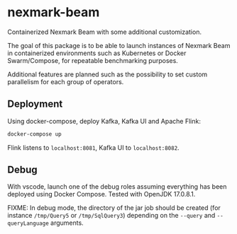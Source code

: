 # nexmark-beam

Containerized Nexmark Beam with some additional customization.

The goal of this package is to be able to launch instances of Nexmark Beam in containerized environments such as Kubernetes or Docker Swarm/Compose, for repeatable benchmarking purposes.

Additional features are planned such as the possibility to set custom parallelism for each group of operators.

## Deployment

Using docker-compose, deploy Kafka, Kafka UI and Apache Flink:

```bash
docker-compose up
```

Flink listens to `localhost:8081`, Kafka UI to `localhost:8082`.

## Debug

With vscode, launch one of the debug roles assuming everything has been deployed using Docker Compose. Tested with OpenJDK 17.0.8.1.

FIXME: In debug mode, the directory of the jar job should be created (for instance `/tmp/Query5` or `/tmp/SqlQuery3`) depending on the `--query` and `--queryLanguage` arguments.

